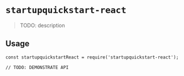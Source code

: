 # `startupquickstart-react`

> TODO: description

## Usage

```
const startupquickstartReact = require('startupquickstart-react');

// TODO: DEMONSTRATE API
```
